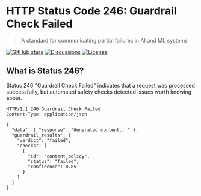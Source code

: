 # HTTP Status Code 246: Guardrail Check Failed

> A standard for communicating partial failures in AI and ML systems

[![GitHub stars](https://img.shields.io/github/stars/status246/specification)](https://github.com/status246/specification/stargazers)
[![Discussions](https://img.shields.io/github/discussions/status246/specification)](https://github.com/status246/specification/discussions)
[![License](https://img.shields.io/badge/License-MIT-blue.svg)](LICENSE)

## What is Status 246?

Status 246 "Guardrail Check Failed" indicates that a request was processed successfully, but automated safety checks detected issues worth knowing about.

```http
HTTP/1.1 246 Guardrail Check Failed
Content-Type: application/json

{
  "data": { "response": "Generated content..." },
  "guardrail_results": {
    "verdict": "failed",
    "checks": [
      {
        "id": "content_policy",
        "status": "failed",
        "confidence": 0.85
      }
    ]
  }
}
